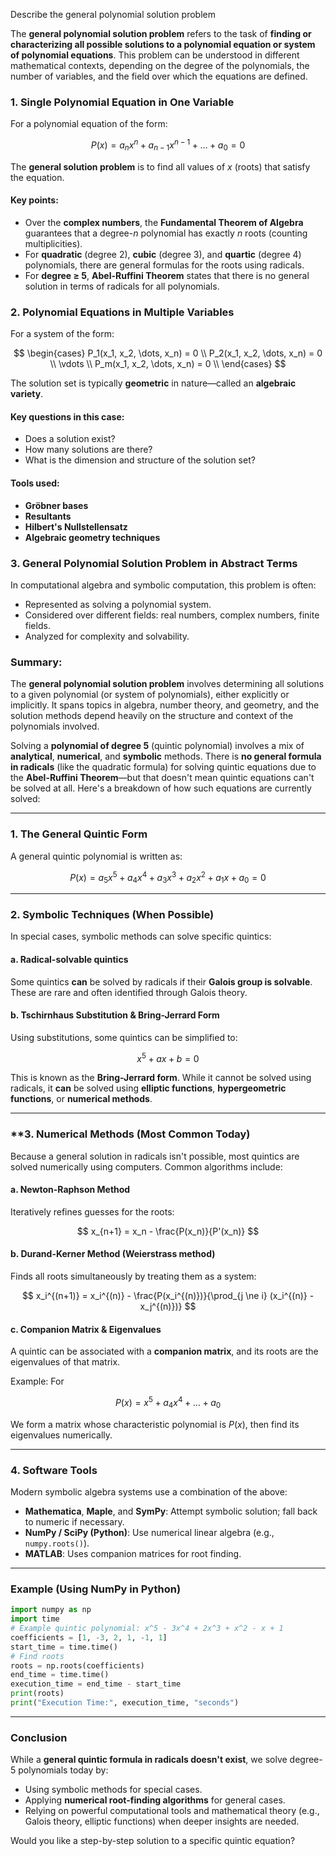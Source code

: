 Describe the general polynomial solution problem 

The **general polynomial solution problem** refers to the task of **finding or characterizing all possible solutions to a polynomial equation or system of polynomial equations**. This problem can be understood in different mathematical contexts, depending on the degree of the polynomials, the number of variables, and the field over which the equations are defined.

### 1. **Single Polynomial Equation in One Variable**

For a polynomial equation of the form:

$$
P(x) = a_n x^n + a_{n-1} x^{n-1} + \dots + a_0 = 0
$$

The **general solution problem** is to find all values of $x$ (roots) that satisfy the equation.

#### Key points:

* Over the **complex numbers**, the **Fundamental Theorem of Algebra** guarantees that a degree-$n$ polynomial has exactly $n$ roots (counting multiplicities).
* For **quadratic** (degree 2), **cubic** (degree 3), and **quartic** (degree 4) polynomials, there are general formulas for the roots using radicals.
* For **degree ≥ 5**, **Abel-Ruffini Theorem** states that there is no general solution in terms of radicals for all polynomials.

### 2. **Polynomial Equations in Multiple Variables**

For a system of the form:

$$
\begin{cases}
P_1(x_1, x_2, \dots, x_n) = 0 \\
P_2(x_1, x_2, \dots, x_n) = 0 \\
\vdots \\
P_m(x_1, x_2, \dots, x_n) = 0 \\
\end{cases}
$$

The solution set is typically **geometric** in nature—called an **algebraic variety**.

#### Key questions in this case:

* Does a solution exist?
* How many solutions are there?
* What is the dimension and structure of the solution set?

#### Tools used:

* **Gröbner bases**
* **Resultants**
* **Hilbert's Nullstellensatz**
* **Algebraic geometry techniques**

### 3. **General Polynomial Solution Problem in Abstract Terms**

In computational algebra and symbolic computation, this problem is often:

* Represented as solving a polynomial system.
* Considered over different fields: real numbers, complex numbers, finite fields.
* Analyzed for complexity and solvability.

### Summary:

The **general polynomial solution problem** involves determining all solutions to a given polynomial (or system of polynomials), either explicitly or implicitly. It spans topics in algebra, number theory, and geometry, and the solution methods depend heavily on the structure and context of the polynomials involved.


Solving a **polynomial of degree 5** (quintic polynomial) involves a mix of **analytical**, **numerical**, and **symbolic** methods. There is **no general formula in radicals** (like the quadratic formula) for solving quintic equations due to the **Abel-Ruffini Theorem**—but that doesn't mean quintic equations can't be solved at all. Here's a breakdown of how such equations are currently solved:

---

### **1. The General Quintic Form**

A general quintic polynomial is written as:

$$
P(x) = a_5 x^5 + a_4 x^4 + a_3 x^3 + a_2 x^2 + a_1 x + a_0 = 0
$$

---

### **2. Symbolic Techniques (When Possible)**

In special cases, symbolic methods can solve specific quintics:

#### a. **Radical-solvable quintics**

Some quintics **can** be solved by radicals if their **Galois group is solvable**. These are rare and often identified through Galois theory.

#### b. **Tschirnhaus Substitution & Bring-Jerrard Form**

Using substitutions, some quintics can be simplified to:

$$
x^5 + ax + b = 0
$$

This is known as the **Bring-Jerrard form**. While it cannot be solved using radicals, it **can** be solved using **elliptic functions**, **hypergeometric functions**, or **numerical methods**.

---

### \*\*3. **Numerical Methods (Most Common Today)**

Because a general solution in radicals isn't possible, most quintics are solved numerically using computers. Common algorithms include:

#### a. **Newton-Raphson Method**

Iteratively refines guesses for the roots:

$$
x_{n+1} = x_n - \frac{P(x_n)}{P'(x_n)}
$$

#### b. **Durand-Kerner Method** (Weierstrass method)

Finds all roots simultaneously by treating them as a system:

$$
x_i^{(n+1)} = x_i^{(n)} - \frac{P(x_i^{(n)})}{\prod_{j \ne i} (x_i^{(n)} - x_j^{(n)})}
$$

#### c. **Companion Matrix & Eigenvalues**

A quintic can be associated with a **companion matrix**, and its roots are the eigenvalues of that matrix.

Example: For

$$
P(x) = x^5 + a_4 x^4 + \dots + a_0
$$

We form a matrix whose characteristic polynomial is $P(x)$, then find its eigenvalues numerically.

---

### **4. Software Tools**

Modern symbolic algebra systems use a combination of the above:

* **Mathematica**, **Maple**, and **SymPy**: Attempt symbolic solution; fall back to numeric if necessary.
* **NumPy / SciPy (Python)**: Use numerical linear algebra (e.g., `numpy.roots()`).
* **MATLAB**: Uses companion matrices for root finding.

---

### **Example (Using NumPy in Python)**

```python
import numpy as np
import time
# Example quintic polynomial: x^5 - 3x^4 + 2x^3 + x^2 - x + 1
coefficients = [1, -3, 2, 1, -1, 1]
start_time = time.time()
# Find roots
roots = np.roots(coefficients)
end_time = time.time()
execution_time = end_time - start_time
print(roots)
print("Execution Time:", execution_time, "seconds")
```

---

### **Conclusion**

While a **general quintic formula in radicals doesn't exist**, we solve degree-5 polynomials today by:

* Using symbolic methods for special cases.
* Applying **numerical root-finding algorithms** for general cases.
* Relying on powerful computational tools and mathematical theory (e.g., Galois theory, elliptic functions) when deeper insights are needed.

Would you like a step-by-step solution to a specific quintic equation?
